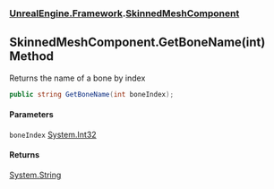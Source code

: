 ### [UnrealEngine.Framework](./UnrealEngine-Framework.md 'UnrealEngine.Framework').[SkinnedMeshComponent](./SkinnedMeshComponent.md 'UnrealEngine.Framework.SkinnedMeshComponent')
## SkinnedMeshComponent.GetBoneName(int) Method
Returns the name of a bone by index  
```csharp
public string GetBoneName(int boneIndex);
```
#### Parameters
<a name='UnrealEngine-Framework-SkinnedMeshComponent-GetBoneName(int)-boneIndex'></a>
`boneIndex` [System.Int32](https://docs.microsoft.com/en-us/dotnet/api/System.Int32 'System.Int32')  
  
#### Returns
[System.String](https://docs.microsoft.com/en-us/dotnet/api/System.String 'System.String')  
